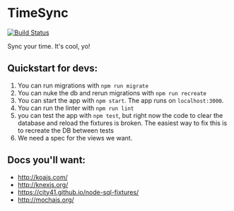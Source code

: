 TimeSync
========

[![Build Status](https://api.travis-ci.org/tschuy/timesync.png)](https://api.travis-ci.org/tschuy/timesync)

Sync your time. It's cool, yo!

Quickstart for devs:
-------------------
1. You can run migrations with `npm run migrate`
2. You can nuke the db and rerun migrations with `npm run recreate`
3. You can start the app with `npm start`. The app runs on `localhost:3000`.
4. You can run the linter with `npm run lint`
5. you can test the app with `npm test`, but right now the code to clear the
database and reload the fixtures is broken. The easiest way to fix this is to
recreate the DB between tests
6. We need a spec for the views we want.

Docs you'll want:
-----------------
* http://koajs.com/
* http://knexjs.org/
* https://city41.github.io/node-sql-fixtures/
* http://mochajs.org/

